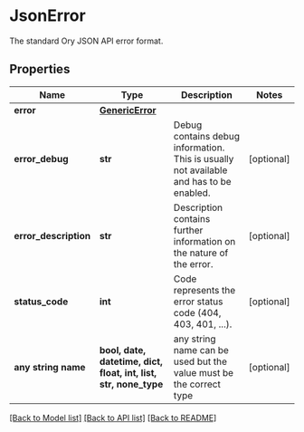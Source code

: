 # JsonError

The standard Ory JSON API error format.

## Properties
Name | Type | Description | Notes
------------ | ------------- | ------------- | -------------
**error** | [**GenericError**](GenericError.md) |  | 
**error_debug** | **str** | Debug contains debug information. This is usually not available and has to be enabled. | [optional] 
**error_description** | **str** | Description contains further information on the nature of the error. | [optional] 
**status_code** | **int** | Code represents the error status code (404, 403, 401, ...). | [optional] 
**any string name** | **bool, date, datetime, dict, float, int, list, str, none_type** | any string name can be used but the value must be the correct type | [optional]

[[Back to Model list]](../README.md#documentation-for-models) [[Back to API list]](../README.md#documentation-for-api-endpoints) [[Back to README]](../README.md)


